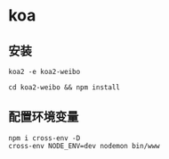 # koa

## 安装

```
koa2 -e koa2-weibo
```

```
cd koa2-weibo && npm install
```

## 配置环境变量

```
npm i cross-env -D
cross-env NODE_ENV=dev nodemon bin/www
```


